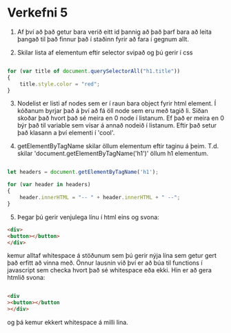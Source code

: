 # Verkefni 5

1. Af því að það getur bara verið eitt id þannig að það þarf bara að leita þangað til það finnur það í staðinn fyrir að fara í gegnum allt.

2. Skilar lista af elementum eftir selector svipað og þú gerir í css
```javascript

for (var title of document.querySelectorAll("h1.title"))
{
    title.style.color = "red";
}

```

3. Nodelist er listi af nodes sem er í raun bara object fyrir html element.  Í kóðanum byrjar það á því að fá öll node sem eru með tagið li.  Síðan skoðar það hvort það sé meira en 0 node í listanum.  Ef það er meira en 0 býr það til variable sem vísar á annað nodeið í listanum.  Eftir það setur það klasann a því elementi í 'cool'.

4. getElementByTagName skilar öllum elementum eftir taginu á þeim.  T.d. skilar 'document.getElementByTagName('h1')' öllum h1 elementum.
```javascript

let headers = document.getElementByTagName('h1');

for (var header in headers)
{
    header.innerHTML = "-- " + header.innerHTML + " --";
}


```

5.  Þegar þú gerir venjulega línu í html eins og svona:

```html
<div>
<button></button>
</div>


```

kemur alltaf whitespace á stöðunum sem þú gerir nýja lína sem getur gert það erfitt að vinna með.  Önnur lausnin við því er að búa til functions í javascript sem checka hvort það sé whitespace eða ekki.  Hin er að gera htmlið svona:

```html

<div
><button></button
></div>

```

og þá kemur ekkert whitespace á milli lina.